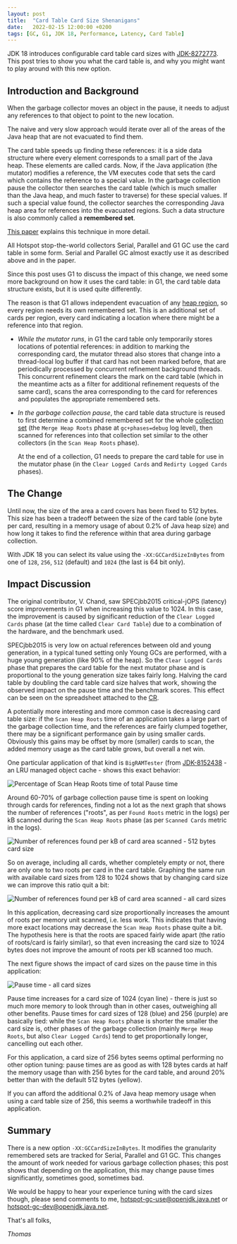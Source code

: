 ```yaml
---
layout: post
title:  "Card Table Card Size Shenanigans"
date:   2022-02-15 12:00:00 +0200
tags: [GC, G1, JDK 18, Performance, Latency, Card Table]
---
```


JDK 18 introduces configurable card table card sizes with [JDK-8272773](https://bugs.openjdk.java.net/browse/JDK-8272773). This post tries to show you what the card table is, and why you might want to play around with this new option.

## Introduction and Background ##

When the garbage collector moves an object in the pause, it needs to adjust any references to that object to point to the new location.

The naive and very slow approach would iterate over all of the areas of the Java heap that are not evacuated to find them.

The card table speeds up finding these references: it is a side data structure where every element corresponds to a small part of the Java heap. These elements are called cards. Now, if the Java application (the mutator) modifies a reference, the VM executes code that sets the card which contains the reference to a special value. In the garbage collection pause the collector then searches the card table (which is much smaller than the Java heap, and much faster to traverse) for these special values. If such a special value found, the collector searches the corresponding Java heap area for references into the evacuated regions. Such a data structure is also commonly called a **remembered set**.

[This paper](https://citeseer.ist.psu.edu/viewdoc/summary?doi=10.1.1.51.7061) explains this technique in more detail.

All Hotspot stop-the-world collectors Serial, Parallel and G1 GC use the card table in some form. Serial and Parallel GC almost exactly use it as described above and in the paper.

Since this post uses G1 to discuss the impact of this change, we need some more background on how it uses the card table: in G1, the card table data structure exists, but it is used quite differently.

The reason is that G1 allows independent evacuation of any [heap region](https://docs.oracle.com/en/java/javase/17/gctuning/garbage-first-g1-garbage-collector1.html#GUID-15921907-B297-43A4-8C48-DC88035BC7CF), so every region needs its own remembered set. This is an additional set of cards per region, every card indicating a location where there might be a reference into that region.

* *While the mutator runs*, in G1 the card table only temporarily stores locations of potential references: in addition to marking the corresponding card, the mutator thread also stores that change into a thread-local log buffer if that card has not been marked before, that are periodically processed by concurrent refinement background threads. This concurrent refinement clears the mark on the card table (which in the meantime acts as a filter for additional refinement requests of the same card), scans the area corresponding to the card for references and populates the appropriate remembered sets.

* *In the garbage collection pause*, the card table data structure is reused to first determine a combined remembered set for the whole [collection set](https://docs.oracle.com/en/java/javase/17/gctuning/garbage-first-g1-garbage-collector1.html#GUID-3A99AE6C-F80A-4565-A27C-B4AEDF5CDF71) (the `Merge Heap Roots` phase at `gc+phases=debug` log level), then scanned for references into that collection set similar to the other collectors (in the `Scan Heap Roots` phase).

    At the end of a collection, G1 needs to prepare the card table for use in the mutator phase (in the `Clear Logged Cards` and `Redirty Logged Cards` phases).
    
## The Change ##

Until now, the size of the area a card covers has been fixed to 512 bytes. This size has been a tradeoff between the size of the card table (one byte per card, resulting in a memory usage of about 0.2% of Java heap size) and how long it takes to find the reference within that area during garbage collection.

With JDK 18 you can select its value using the `-XX:GCCardSizeInBytes` from one of `128`, `256`, `512` (default) and `1024` (the last is 64 bit only).

## Impact Discussion ##

The original contributor, V. Chand, saw SPECjbb2015 critical-jOPS (latency) score improvements in G1 when increasing this value to 1024. In this case, the improvement is caused by significant reduction of the `Clear Logged Cards` phase (at the time called `Clear Card Table`) due to a combination of the hardware, and the benchmark used.

SPECjbb2015 is very low on actual references between old and young generation, in a typical tuned setting only Young GCs are performed, with a huge young generation (like 90% of the heap). So the `Clear Logged Cards` phase that prepares the card table for the next mutator phase and is proportional to the young generation size takes fairly long. Halving the card table by doubling the card table card size halves that work, showing the observed impact on the pause time and the benchmark scores. This effect can be seen on the spreadsheet attached to the [CR](https://bugs.openjdk.java.net/browse/JDK-8272773).

A potentially more interesting and more common case is decreasing card table size: if the `Scan Heap Roots` time of an application takes a large part of the garbage collection time, and the references are fairly clumped together, there may be a significant performance gain by using smaller cards. Obviously this gains may be offset by more (smaller) cards to scan, the added memory usage as the card table grows, but overall a net win.

One particular application of that kind is `BigRAMTester` (from [JDK-8152438](https://bugs.openjdk.java.net/browse/JDK-8152438) - an LRU managed object cache - shows this exact behavior:

![Percentage of Scan Heap Roots time of total Pause time](/assets/20220215-cardsize-scan-heap-roots-512.png)

Around 60-70% of garbage collection pause time is spent on looking through cards for references, finding not a lot as the next graph that shows the number of references ("roots", as per `Found Roots` metric in the logs) per kB scanned during the `Scan Heap Roots` phase (as per `Scanned Cards` metric in the logs).

![Number of references found per kB of card area scanned - 512 bytes card size](/assets/20220215-cardsize-cards-per-kb-512.png)

So on average, including all cards, whether completely empty or not, there are only one to two roots per card in the card table. Graphing the same run with available card sizes from 128 to 1024 shows that by changing card size we can improve this ratio quit a bit:

![Number of references found per kB of card area scanned - all card sizes](/assets/20220215-cardsize-cards-per-kb-all.png)

In this application, decreasing card size proportionally increases the amount of roots per memory unit scanned, i.e. less work. This indicates that having more exact locations may decrease the `Scan Heap Roots` phase quite a bit. The hypothesis here is that the roots are spaced fairly wide apart (the ratio of roots/card is fairly similar), so that even increasing the card size to 1024 bytes does not improve the amount of roots per kB scanned too much.

The next figure shows the impact of card sizes on the pause time in this application:

![Pause time - all card sizes](/assets/20220215-cardsize-pausetime-all.png)

Pause time increases for a card size of 1024 (cyan line) - there is just so much more memory to look through than in other cases, outweighing all other benefits. Pause times for card sizes of 128 (blue) and 256 (purple) are basically tied: while the `Scan Heap Roots` phase is shorter the smaller the card size is, other phases of the garbage collection (mainly `Merge Heap Roots`, but also `Clear Logged Cards`) tend to get proportionally longer, cancelling out each other.

For this application, a card size of 256 bytes seems optimal performing no other option tuning: pause times are as good as with 128 bytes cards at half the memory usage than with 256 bytes for the card table, and around 20% better than with the default 512 bytes (yellow).

If you can afford the additional 0.2% of Java heap memory usage when using a card table size of 256, this seems a worthwhile tradeoff in this application.

## Summary

There is a new option `-XX:GCCardSizeInBytes`. It modifies the granularity remembered sets are tracked for Serial, Parallel and G1 GC. This changes the amount of work needed for various garbage collection phases; this post shows that depending on the application, this may change pause times significantly, sometimes good, sometimes bad.

We would be happy to hear your experience tuning with the card sizes though, please send comments to me, [hotspot-gc-use@openjdk.java.net](mailto:hotspot-gc-use@openjdk.java.net) or [hotspot-gc-dev@openjdk.java.net](mailto:hotspot-gc-dev@openjdk.java.net).


That's all folks,

*Thomas*

